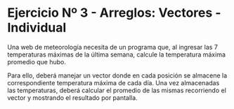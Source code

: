 # Ejercicio Nº 3 - Arreglos: Vectores - Individual

Una web de meteorología necesita de un programa que, al ingresar las 7 temperaturas máximas de la última semana, calcule la temperatura máxima promedio que hubo.

Para ello, deberá manejar un vector donde en cada posición se almacene la correspondiente temperatura máxima de cada día. Una vez almacenadas las temperaturas, deberá calcular el promedio de las mismas recorriendo el vector y mostrando el resultado por pantalla.